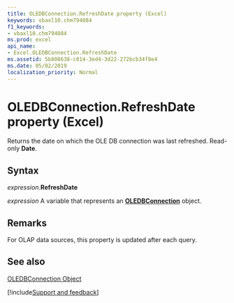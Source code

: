```yaml
---
title: OLEDBConnection.RefreshDate property (Excel)
keywords: vbaxl10.chm794084
f1_keywords:
- vbaxl10.chm794084
ms.prod: excel
api_name:
- Excel.OLEDBConnection.RefreshDate
ms.assetid: 5b808638-c014-3ed4-3d22-272bcb34f8e4
ms.date: 05/02/2019
localization_priority: Normal
---
```



# OLEDBConnection.RefreshDate property (Excel)

Returns the date on which the OLE DB connection was last refreshed. Read-only  **Date**.


## Syntax

_expression_.**RefreshDate**

_expression_ A variable that represents an **[OLEDBConnection](Excel.OLEDBConnection.md)** object.


## Remarks

For OLAP data sources, this property is updated after each query.


## See also


[OLEDBConnection Object](Excel.OLEDBConnection.md)

[!include[Support and feedback](~/includes/feedback-boilerplate.md)]